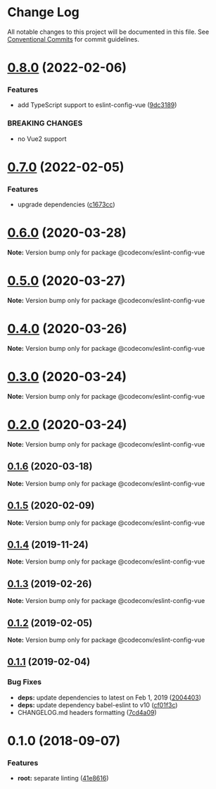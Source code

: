 # Change Log

All notable changes to this project will be documented in this file.
See [Conventional Commits](https://conventionalcommits.org) for commit guidelines.

# [0.8.0](https://github.com/shimarulin/codeconv/compare/v0.7.0...v0.8.0) (2022-02-06)


### Features

* add TypeScript support to eslint-config-vue ([9dc3189](https://github.com/shimarulin/codeconv/commit/9dc318949f69512d72ace24bfde5e4e4b130a379))


### BREAKING CHANGES

* no Vue2 support





# [0.7.0](https://github.com/shimarulin/codeconv/compare/v0.6.1...v0.7.0) (2022-02-05)


### Features

* upgrade dependencies ([c1673cc](https://github.com/shimarulin/codeconv/commit/c1673cc10bef848fa2c646e9fad9851dc9571212))





# [0.6.0](https://github.com/shimarulin/codeconv/compare/v0.5.0...v0.6.0) (2020-03-28)

**Note:** Version bump only for package @codeconv/eslint-config-vue





# [0.5.0](https://github.com/shimarulin/codeconv/compare/v0.4.0...v0.5.0) (2020-03-27)

**Note:** Version bump only for package @codeconv/eslint-config-vue





# [0.4.0](https://github.com/shimarulin/codeconv/compare/v0.3.1...v0.4.0) (2020-03-26)

**Note:** Version bump only for package @codeconv/eslint-config-vue





# [0.3.0](https://github.com/shimarulin/codeconv/compare/v0.2.0...v0.3.0) (2020-03-24)

**Note:** Version bump only for package @codeconv/eslint-config-vue





# [0.2.0](https://github.com/shimarulin/codeconv/compare/v0.1.7...v0.2.0) (2020-03-24)

**Note:** Version bump only for package @codeconv/eslint-config-vue





## [0.1.6](https://github.com/shimarulin/codeconv/compare/v0.1.5...v0.1.6) (2020-03-18)

**Note:** Version bump only for package @codeconv/eslint-config-vue





## [0.1.5](https://github.com/shimarulin/codeconv/compare/v0.1.4...v0.1.5) (2020-02-09)

**Note:** Version bump only for package @codeconv/eslint-config-vue





## [0.1.4](https://github.com/shimarulin/codeconv/compare/v0.1.3...v0.1.4) (2019-11-24)

**Note:** Version bump only for package @codeconv/eslint-config-vue





## [0.1.3](https://github.com/shimarulin/codeconv/compare/v0.1.2...v0.1.3) (2019-02-26)

**Note:** Version bump only for package @codeconv/eslint-config-vue





## [0.1.2](https://github.com/shimarulin/codeconv/compare/v0.1.1...v0.1.2) (2019-02-05)

**Note:** Version bump only for package @codeconv/eslint-config-vue





## [0.1.1](https://github.com/shimarulin/codeconv/compare/v0.1.0...v0.1.1) (2019-02-04)


### Bug Fixes

* **deps:** update dependencies to latest on Feb 1, 2019 ([2004403](https://github.com/shimarulin/codeconv/commit/2004403))
* **deps:** update dependency babel-eslint to v10 ([cf01f3c](https://github.com/shimarulin/codeconv/commit/cf01f3c))
* CHANGELOG.md headers formatting ([7cd4a09](https://github.com/shimarulin/codeconv/commit/7cd4a09))





<a name="0.1.0"></a>

# 0.1.0 (2018-09-07)

### Features

- **root:** separate linting ([41e8616](https://github.com/shimarulin/codeconv/commit/41e8616))
